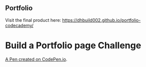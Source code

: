 ## Portfolio
Visit the final product here: https://dhbuild002.github.io/portfolio-codecademy/


# Build a Portfolio page Challenge
[A Pen created on CodePen.io](https://codepen.io/DanHaddock/pen/KKyqONg).


